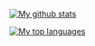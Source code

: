 [![My github stats](https://github-readme-stats.vercel.app/api?username=pl4nty&count_private=true&show_icons=true&theme=dark)](https://github.com/anuraghazra/github-readme-stats)

[![My top languages](https://github-readme-stats.vercel.app/api/top-langs/?username=pl4nty&layout=compact&theme=dark)](https://github.com/anuraghazra/github-readme-stats)
